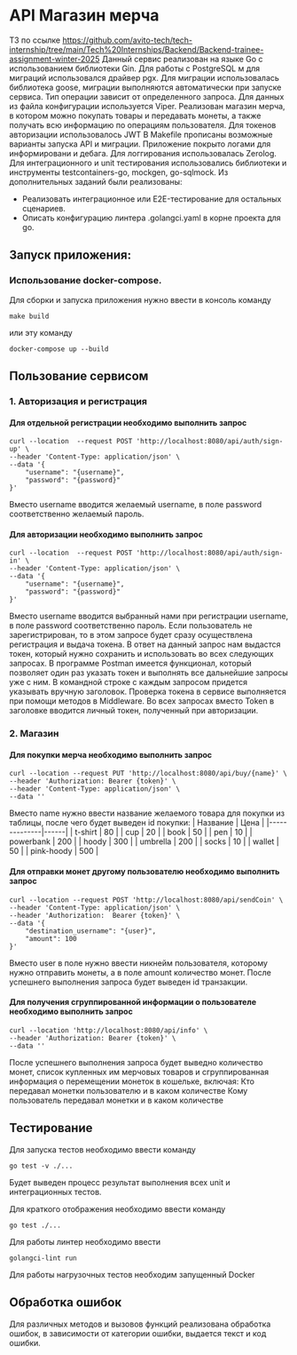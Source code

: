 # API Магазин мерча
ТЗ по ссылке https://github.com/avito-tech/tech-internship/tree/main/Tech%20Internships/Backend/Backend-trainee-assignment-winter-2025
Данный сервис реализован на языке Go с использованием библиотеки Gin. Для работы с PostgreSQL м для миграций использовался драйвер pgx. 
Для миграции использовалась библиотека goose, миграции выполняются автоматически при запуске сервиса. Тип операции зависит от определенного запроса. Для данных из файла конфигурации используется Viper.
Реализован магазин мерча, в котором можно покупать товары и передавать монеты, а также получать всю информацию по операциям пользователя. Для токенов авторизации использовалось JWT
В Makefile прописаны возможные варианты запуска API и миграции. Приложение покрыто логами для информировани и дебага.
Для логгирования использовалась Zerolog. Для интеграционного и unit тестирования использовались библиотеки и инструменты testcontainers-go, mockgen, go-sqlmock.
Из дополнительных заданий были реализованы:
- Реализовать интеграционное или E2E-тестирование для остальных сценариев.
- Описать конфигурацию линтера .golangci.yaml в корне проекта для go.
## Запуск приложения:
### Использование docker-compose.
   Для сборки и запуска приложения нужно ввести в консоль команду
   ```
   make build
   ```
   или эту команду
   ```
   docker-compose up --build
   ```
## Пользование сервисом
### 1. Авторизация и регистрация
#### Для отдельной регистрации необходимо выполнить запрос
```
curl --location  --request POST 'http://localhost:8080/api/auth/sign-up' \
--header 'Content-Type: application/json' \
--data '{
    "username": "{username}",
    "password": "{password}"
}'
```
Вместо username вводится желаемый username, в поле password соответственно желаемый пароль.
#### Для авторизации необходимо выполнить запрос
```
curl --location  --request POST 'http://localhost:8080/api/auth/sign-in' \
--header 'Content-Type: application/json' \
--data '{
    "username": "{username}",
    "password": "{password}"
}'
```
Вместо username вводится выбранный нами при регистрации username, в поле password соответственно пароль. Если пользователь не зарегистрирован, то в этом запросе будет сразу осуществлена регистрация и выдача токена.
В ответ на данный запрос нам выдастся токен, который нужно сохранить и использовать во всех следующих запросах. В программе Postman имеется функционал, который позволяет один раз указать токен и выполнять все дальнейшие запросы уже с ним. В командной строке с каждым запросом придется указывать вручную заголовок.
Проверка токена в сервисе выполняется при помощи методов в Middleware.
Во всех запросах вместо Token в заголовке вводится личный токен, полученный при авторизации. 
### 2. Магазин
#### Для покупки мерча необходимо выполнить запрос
```
curl --location --request PUT 'http://localhost:8080/api/buy/{name}' \
--header 'Authorization: Bearer {token}' \
--header 'Content-Type: application/json' \
--data ''
```
Вместо name нужно ввести название желаемого товара для покупки из таблицы, после чего будет выведен id покупки:
| Название     | Цена |
|--------------|------|
| t-shirt      | 80   |
| cup          | 20   |
| book         | 50   |
| pen          | 10   |
| powerbank    | 200  |
| hoody        | 300  |
| umbrella     | 200  |
| socks        | 10   |
| wallet       | 50   |
| pink-hoody   | 500  |

#### Для отправки монет другому пользователю необходимо выполнить запрос
```
curl --location --request POST 'http://localhost:8080/api/sendCoin' \
--header 'Content-Type: application/json' \
--header 'Authorization:  Bearer {token}' \
--data '{
    "destination_username": "{user}",
    "amount": 100
}'
```
Вместо user в поле нужно ввести никнейм пользователя, которому нужно отправить монеты, а в поле amount количество монет. После успешнего выполнения запроса будет выведен id транзакции.
#### Для получения сгруппированной информации о пользователе необходимо выполнить запрос
```
curl --location 'http://localhost:8080/api/info' \
--header 'Authorization: Bearer {token}' \
--data ''
```
После успешнего выполнения запроса будет выведно количество монет, список купленных им мерчовых товаров и сгруппированная информация о перемещении монеток в кошельке, включая:
Кто передавал монетки пользователю и в каком количестве
Кому пользователь передавал монетки и в каком количестве
## Тестирование
Для запуска тестов необходимо ввести команду
```
go test -v ./...
```
Будет выведен процесс результат выполнения всех unit и интеграционных тестов.

Для краткого отображения необходимо ввести команду
```
go test ./...
```
Для работы линтер необходимо ввести
```
golangci-lint run
```
Для работы нагрузочных тестов необходим запущенный Docker
## Обработка ошибок
Для различных методов и вызовов функций реализована обработка ошибок, в зависимости от категории ошибки, выдается текст и код ошибки.

